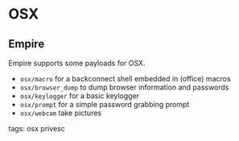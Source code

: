 # OSX

## Empire
Empire supports some payloads for OSX.
* `osx/macro` for a backconnect shell embedded in (office) macros 
* `osx/browser_dump` to dump browser information and passwords
* `osx/keylogger` for a basic keylogger
* `osx/prompt` for a simple password grabbing prompt
* `osx/webcam` take pictures

tags: osx privesc